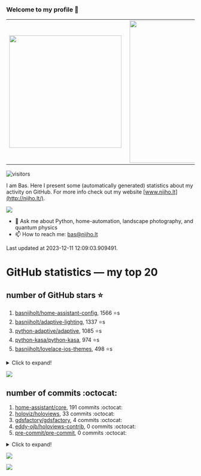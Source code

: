 ### Welcome to my profile 👋

<center>
  <table>
    <tr>
        <td><img width="300px" align="left" src="https://github-readme-stats.vercel.app/api/top-langs/?username=basnijholt&hide=TeX,Jupyter%20Notebook&layout=compact&theme=radical" /></td>
        <td><img align='right' src="https://github-readme-stats.vercel.app/api?username=basnijholt&show_icons=true&theme=radical" width="380"></td>
    </tr>
  </table>
</center>

![visitors](https://visitor-badge.glitch.me/badge?page_id=basnijholt.visitor-badge)

I am Bas. Here I present some (automatically generated) statistics about my activity on GitHub. For more info check out my website [www.nijho.lt](http://nijho.lt/).

![](https://www.nijho.lt/authors/admin/avatar_hu9e60e4b9bc120dfb6a666009f2878da6_182107_250x250_fill_q90_lanczos_center.jpg)

- 💬 Ask me about Python, home-automation, landscape photography, and quantum physics
- 📫 How to reach me: bas@nijho.lt

Last updated at 2023-12-11 12:09:03.909491.

# GitHub statistics — my top 20

## number of GitHub stars ⭐️

1. [basnijholt/home-assistant-config](https://github.com/basnijholt/home-assistant-config/), 1566 ⭐️s
2. [basnijholt/adaptive-lighting](https://github.com/basnijholt/adaptive-lighting/), 1337 ⭐️s
3. [python-adaptive/adaptive](https://github.com/python-adaptive/adaptive/), 1085 ⭐️s
4. [python-kasa/python-kasa](https://github.com/python-kasa/python-kasa/), 974 ⭐️s
5. [basnijholt/lovelace-ios-themes](https://github.com/basnijholt/lovelace-ios-themes/), 498 ⭐️s
<details><summary>Click to expand!</summary>

6. [basnijholt/lovelace-ios-dark-mode-theme](https://github.com/basnijholt/lovelace-ios-dark-mode-theme/), 427 ⭐️s
7. [basnijholt/miflora](https://github.com/basnijholt/miflora/), 359 ⭐️s
8. [basnijholt/rsync-time-machine.py](https://github.com/basnijholt/rsync-time-machine.py/), 348 ⭐️s
9. [topocm/topocm_content](https://github.com/topocm/topocm_content/), 257 ⭐️s
10. [basnijholt/home-assistant-streamdeck-yaml](https://github.com/basnijholt/home-assistant-streamdeck-yaml/), 149 ⭐️s
11. [basnijholt/home-assistant-macbook-touch-bar](https://github.com/basnijholt/home-assistant-macbook-touch-bar/), 94 ⭐️s
12. [kwant-project/kwant](https://github.com/kwant-project/kwant/), 78 ⭐️s
13. [basnijholt/markdown-code-runner](https://github.com/basnijholt/markdown-code-runner/), 76 ⭐️s
14. [basnijholt/home-assistant-streamdeck-yaml-addon](https://github.com/basnijholt/home-assistant-streamdeck-yaml-addon/), 53 ⭐️s
15. [basnijholt/aiokef](https://github.com/basnijholt/aiokef/), 34 ⭐️s
16. [basnijholt/thesis-cover](https://github.com/basnijholt/thesis-cover/), 29 ⭐️s
17. [basnijholt/adaptive-scheduler](https://github.com/basnijholt/adaptive-scheduler/), 22 ⭐️s
18. [basnijholt/instacron](https://github.com/basnijholt/instacron/), 20 ⭐️s
19. [kwant-project/kwant-tutorial-2016](https://github.com/kwant-project/kwant-tutorial-2016/), 17 ⭐️s
20. [basnijholt/unidep](https://github.com/basnijholt/unidep/), 16 ⭐️s

</details>

![](https://github.com/basnijholt/basnijholt/raw/main/stars_over_time.png)

## number of commits :octocat:

1. [home-assistant/core](https://github.com/home-assistant/core/), 191 commits :octocat:
2. [holoviz/holoviews](https://github.com/holoviz/holoviews/), 33 commits :octocat:
3. [gdsfactory/gdsfactory](https://github.com/gdsfactory/gdsfactory/), 4 commits :octocat:
4. [eddy-ojb/holoviews-contrib](https://github.com/eddy-ojb/holoviews-contrib/), 0 commits :octocat:
5. [pre-commit/pre-commit](https://github.com/pre-commit/pre-commit/), 0 commits :octocat:
<details><summary>Click to expand!</summary>

6. [zigpy/zigpy](https://github.com/zigpy/zigpy/), 0 commits :octocat:
7. [conda-forge/panel-feedstock](https://github.com/conda-forge/panel-feedstock/), 0 commits :octocat:
8. [Electron-Cash/electrum-locale](https://github.com/Electron-Cash/electrum-locale/), 0 commits :octocat:
9. [basnijholt/pipefunc](https://github.com/basnijholt/pipefunc/), 0 commits :octocat:
10. [adshao/go-binance](https://github.com/adshao/go-binance/), 0 commits :octocat:
11. [binder-project/binder-build-core](https://github.com/binder-project/binder-build-core/), 0 commits :octocat:
12. [conda/conda](https://github.com/conda/conda/), 0 commits :octocat:
13. [rougier/freetype-py](https://github.com/rougier/freetype-py/), 0 commits :octocat:
14. [sammchardy/python-binance](https://github.com/sammchardy/python-binance/), 0 commits :octocat:
15. [conda-forge/pcl-feedstock](https://github.com/conda-forge/pcl-feedstock/), 0 commits :octocat:
16. [AndBM/sonnet-generator](https://github.com/AndBM/sonnet-generator/), 0 commits :octocat:
17. [dotnet/docs](https://github.com/dotnet/docs/), 0 commits :octocat:
18. [chelseybaker/iOSMessageExport](https://github.com/chelseybaker/iOSMessageExport/), 0 commits :octocat:
19. [mikeboers/PyMemoize](https://github.com/mikeboers/PyMemoize/), 0 commits :octocat:
20. [basnijholt/majorana-nanowire-conductance](https://github.com/basnijholt/majorana-nanowire-conductance/), 0 commits :octocat:

</details>

![](https://github.com/basnijholt/basnijholt/raw/main/commits_per_hour.png)

![](https://github.com/basnijholt/basnijholt/raw/main/commits_per_weekday.png)

